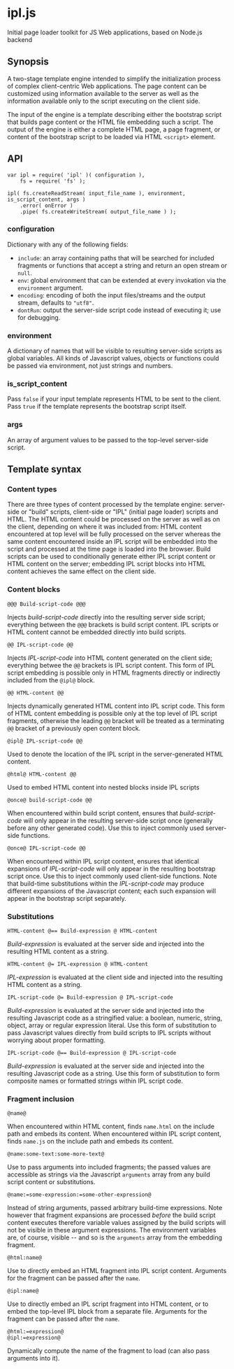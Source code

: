 ipl.js
======

Initial page loader toolkit for JS Web applications, based on Node.js backend

Synopsis
--------

A two-stage template engine intended to simplify the initialization process of
complex client-centric Web applications. The page content can be customized using
information available to the server as well as the information available only
to the script executing on the client side.

The input of the engine is a template describing either the bootstrap script that
builds page content or the HTML file embedding such a script. The output of the engine
is either a complete HTML page, a page fragment, or content of the bootstrap script
to be loaded via HTML `<script>` element. 

API
---

	var ipl = require( 'ipl' )( configuration ),
		fs = require( 'fs' );
	
	ipl( fs.createReadStream( input_file_name ), environment, is_script_content, args )
		.error( onError )
		.pipe( fs.createWriteStream( output_file_name ) );

### configuration

Dictionary with any of the following fields:

* `include`: an array containing paths that will be searched for included fragments or functions that accept a string and return an open stream or `null`.
* `env`: global environment that can be extended at every invokation via the `environment` argument.
* `encoding`: encoding of both the input files/streams and the output stream, defaults to `"utf8"`.
* `dontRun`: output the server-side script code instead of executing it; use for debugging.

### environment

A dictionary of names that will be visible to resulting server-side scripts as global variables. All kinds of Javascript values, objects or functions could 
be passed via environment, not just strings and numbers.

### is_script_content

Pass `false` if your input template represents HTML to be sent to the client. Pass `true` if the template represents the bootstrap script itself.

### args

An array of argument values to be passed to the top-level server-side script. 

Template syntax
---------------

### Content types

There are three types of content processed by the template engine: server-side or "build" scripts, client-side or "IPL" (initial page loader) scripts
and HTML. The HTML content could be processed on the server as well as on the client, depending on where it was included from: HTML content encountered
at top level will be fully processed on the server whereas the same content encountered inside an IPL script will be embedded into the script and
processed at the time page is loaded into the browser. Build scripts can be used to conditionally generate either IPL script content or HTML content
on the server; embedding IPL script blocks into HTML content achieves the same effect on the client side.

### Content blocks

	@@@ Build-script-code @@@

Injects _build-script-code_ directly into the resulting server side script; everything between the `@@@` brackets is build script content. IPL scripts 
or HTML content cannot be embedded directly into build scripts.

	@@ IPL-script-code @@

Injects _IPL-script-code_ into HTML content generated on the client side; everything betwee the `@@` brackets is IPL script content. This form of IPL 
script embedding is possible only in HTML fragments directly or indirectly included from the `@ipl@` block.

	@@ HTML-content @@

Injects dynamically generated HTML content into IPL script code. This form of HTML content embedding is possible only at the top level of IPL script 
fragments, otherwise the leading `@@` bracket will be treated as a terminating `@@` bracket of a previously open content block.

	@ipl@ IPL-script-code @@

Used to denote the location of the IPL script in the server-generated HTML content.

	@html@ HTML-content @@

Used to embed HTML content into nested blocks inside IPL scripts

	@once@ build-script-code @@

When encountered within build script content, ensures that _build-script-code_ will only appear in the resulting server-side script once (generally before
any other generated code). Use this to inject commonly used server-side functions.

	@once@ IPL-script-code @@

When encountered within IPL script content, ensures that identical expansions of _IPL-script-code_ will only appear in the resulting bootstrap script once.
Use this to inject commonly used client-side functions. Note that build-time substitutions within the _IPL-script-code_ may produce different expansions of
the Javascript content; each such expansion will appear in the bootstrap script separately.

### Substitutions

	HTML-content @== Build-expression @ HTML-content

_Build-expression_ is evaluated at the server side and injected into the resulting HTML content as a string.

	HTML-content @= IPL-expression @ HTML-content

_IPL-expression_ is evaluated at the client side and injected into the resulting HTML content as a string.

	IPL-script-code @= Build-expression @ IPL-script-code

_Build-expression_ is evaluated at the server side and injected into the resulting Javascript code as a stringified value: a boolean, numeric, string, 
object, array or regular expression literal. Use this form of substitution to pass Javascript values directly from build scripts to IPL scripts without
worrying about proper formatting.

	IPL-script-code @== Build-expression @ IPL-script-code

_Build-expression_ is evaluated at the server side and injected into the resulting Javascript code as a string. Use this form of substitution to form
composite names or formatted strings within IPL script code.

### Fragment inclusion

	@name@

When encountered within HTML content, finds `name.html` on the include path and embeds its content. When encountered within IPL script content, finds
`name.js` on the include path and embeds its content.

	@name:some-text:some-more-text@

Use to pass arguments into included fragments; the passed values are accessible as strings via the Javascript `arguments` array from any build script 
content or substitutions.

	@name:=some-expression:=some-other-expression@

Instead of string arguments, passed arbitrary build-time expressions. Note however that fragment expansions are processed *before* the build script
content executes therefore variable values assigned by the build scripts will not be visible in these argument expressions. The environment variables
are, of course, visible -- and so is the `arguments` array from the embedding fragment.

	@html:name@

Use to directly embed an HTML fragment into IPL script content. Arguments for the fragment can be passed after the `name`.

	@ipl:name@

Use to directly embed an IPL script fragment into HTML content, or to embed the top-level IPL block from a separate file. Arguments for the fragment 
can be passed after the `name`.

	@html:=expression@
	@ipl:=expression@

Dynamically compute the name of the fragment to load (can also pass arguments into it).
